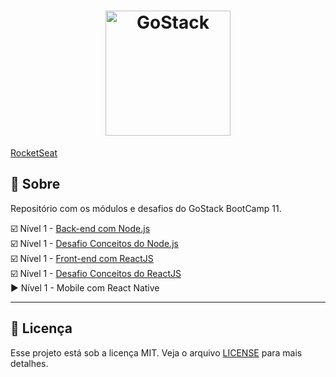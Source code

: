 <h1 align="center">
    <img alt="GoStack" src="https://rocketseat-cdn.s3-sa-east-1.amazonaws.com/bootcamp-header.png" width="200px" />
</h1>

[RocketSeat](https://rocketseat.com.br/)  

## :rocket: Sobre
Repositório com os módulos e desafios do GoStack BootCamp 11. 


:ballot_box_with_check: Nível 1 - [Back-end com Node.js](./backend)  
:ballot_box_with_check: Nível 1 - [Desafio Conceitos do Node.js](https://github.com/muriloportugal/bootcamp11-desafio2-conceitos-node.js)  
:ballot_box_with_check: Nível 1 - [Front-end com ReactJS](./frontend)  
:ballot_box_with_check: Nível 1 - [Desafio Conceitos do ReactJS](https://github.com/muriloportugal/bootcamp11-desafio3-conceitos-reactJS)  
:arrow_forward: Nível 1 - Mobile com React Native 

___

## :memo: Licença

Esse projeto está sob a licença MIT. Veja o arquivo [LICENSE](./LICENSE) para mais detalhes.
